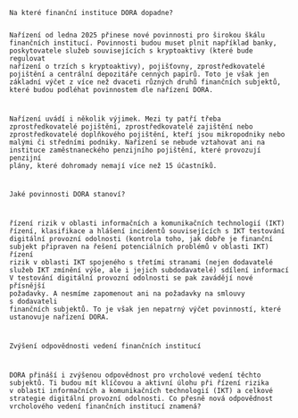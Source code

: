 <code>
Na které finanční instituce DORA dopadne?  

Nařízení od ledna 2025 přinese nové povinnosti pro širokou škálu finančních institucí. Povinnosti budou muset plnit například banky, poskytovatele služeb souvisejících s kryptoaktivy (které bude regulovat nařízení o trzích s kryptoaktivy), pojišťovny, zprostředkovatelé pojištění a centrální depozitáře cenných papírů. Toto je však jen základní výčet z více než dvaceti různých druhů finančních subjektů, které budou podléhat povinnostem dle nařízení DORA. 

Nařízení uvádí i několik výjimek. Mezi ty patří třeba zprostředkovatelé pojištění, zprostředkovatelé zajištění nebo zprostředkovatelé doplňkového pojištění, kteří jsou mikropodniky nebo malými či středními podniky. Nařízení se nebude vztahovat ani na instituce zaměstnaneckého penzijního pojištění, které provozují penzijní plány, které dohromady nemají více než 15 účastníků.  

Jaké povinnosti DORA stanoví? 

řízení rizik v oblasti informačních a komunikačních technologií (IKT)
řízení, klasifikace a hlášení incidentů souvisejících s IKT
testování digitální provozní odolnosti (kontrola toho, jak dobře je finanční subjekt připraven na řešení potenciálních problémů v oblasti IKT)
řízení rizik v oblasti IKT spojeného s třetími stranami (nejen dodavatelé služeb IKT zmínění výše, ale i jejich subdodavatelé)
sdílení informací
V testování digitální provozní odolnosti se pak zavádějí nové přísnější požadavky. A nesmíme zapomenout ani na požadavky na smlouvy s dodavateli finančních subjektů. To je však jen nepatrný výčet povinností, které ustanovuje nařízení DORA.  

Zvýšení odpovědnosti vedení finančních institucí 

DORA přináší i zvýšenou odpovědnost pro vrcholové vedení těchto subjektů.  Ti budou mít klíčovou a aktivní úlohu při řízení rizika v oblasti informačních a komunikačních technologií (IKT) a celkové strategie digitální provozní odolnosti. Co přesně nová odpovědnost vrcholového vedení finančních institucí znamená?  


</code>
